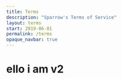 ```yaml
---
title: Terms
description: "Sparrow's Terms of Service"
layout: terms
start: 2019-06-01
permalink: /terms
opaque_navbar: true
---
```


# ello i am v2
